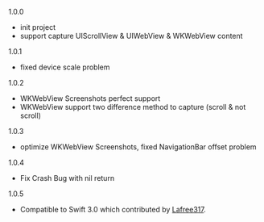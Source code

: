 1.0.0

* init project
* support capture UIScrollView & UIWebView & WKWebView content

1.0.1

* fixed device scale problem

1.0.2

* WKWebView Screenshots perfect support
* WKWebView support two difference method to capture (scroll & not scroll)

1.0.3

* optimize WKWebView Screenshots, fixed NavigationBar offset problem

1.0.4

* Fix Crash Bug with nil return

1.0.5

* Compatible to Swift 3.0 which contributed by [Lafree317](https://github.com/Lafree317).